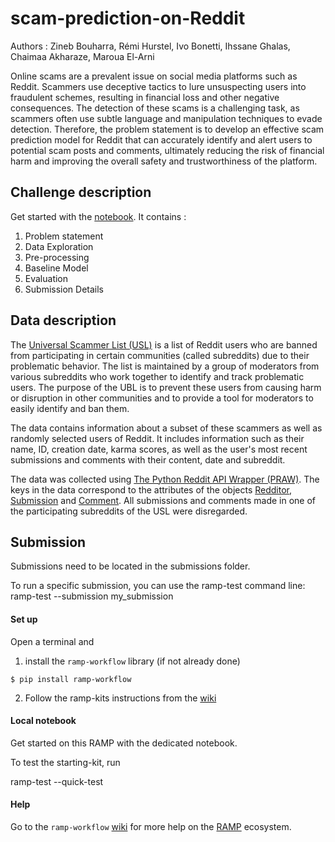 # scam-prediction-on-Reddit

Authors : Zineb Bouharra, Rémi Hurstel, Ivo Bonetti, Ihssane Ghalas, Chaimaa Akharaze, Maroua El-Arni

Online scams are a prevalent issue on social media platforms such as Reddit. Scammers use deceptive tactics to lure unsuspecting users into fraudulent schemes, resulting in financial loss and other negative consequences. The detection of these scams is a challenging task, as scammers often use subtle language and manipulation techniques to evade detection. Therefore, the problem statement is to develop an effective scam prediction model for Reddit that can accurately identify and alert users to potential scam posts and comments, ultimately reducing the risk of financial harm and improving the overall safety and trustworthiness of the platform.

## Challenge description 
Get started with the [notebook](https://github.com/superjedi94/scam-prediction-on-Reddit/blob/main/reddit_starting_kit.ipynb). It contains : 
1. Problem statement 
2. Data Exploration
3. Pre-processing
4. Baseline Model
5. Evaluation
6. Submission Details 

## Data description

The [Universal Scammer List (USL)](https://www.universalscammerlist.com/) is a list of Reddit users who are banned from participating in certain communities (called subreddits) due to their problematic behavior. The list is maintained by a group of moderators from various subreddits who work together to identify and track problematic users. The purpose of the UBL is to prevent these users from causing harm or disruption in other communities and to provide a tool for moderators to easily identify and ban them.

The data contains information about a subset of these scammers as well as randomly selected users of Reddit. It includes information such as their name, ID, creation date, karma scores, as well as the user's most recent submissions and comments with their content, date and subreddit.

The data was collected using [The Python Reddit API Wrapper (PRAW)](https://praw.readthedocs.io/en/stable/index.html). The keys in the data correspond to the attributes of the objects [Redditor](https://praw.readthedocs.io/en/stable/code_overview/models/redditor.html), [Submission](https://praw.readthedocs.io/en/stable/code_overview/models/submission.html) and [Comment](https://praw.readthedocs.io/en/stable/code_overview/models/comment.html). All submissions and comments made in one of the participating subreddits of the USL were disregarded.

## Submission 
Submissions need to be located in the submissions folder.

To run a specific submission, you can use the ramp-test command line:
ramp-test --submission my_submission

#### Set up

Open a terminal and

1. install the `ramp-workflow` library (if not already done)
  ```
  $ pip install ramp-workflow
  ```
  
2. Follow the ramp-kits instructions from the [wiki](https://github.com/paris-saclay-cds/ramp-workflow/wiki/Getting-started-with-a-ramp-kit)


#### Local notebook
Get started on this RAMP with the dedicated notebook.

To test the starting-kit, run

ramp-test --quick-test

#### Help
Go to the `ramp-workflow` [wiki](https://github.com/paris-saclay-cds/ramp-workflow/wiki) for more help on the [RAMP](https://ramp.studio) ecosystem.

